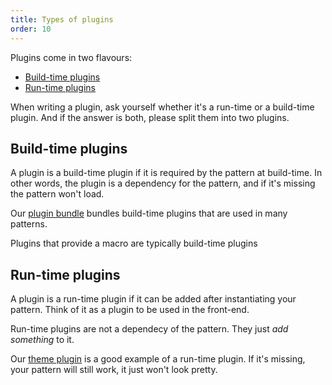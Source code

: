 ```yaml
---
title: Types of plugins
order: 10
---
```


Plugins come in two flavours:

-   [Build-time plugins](#build-time-plugins)
-   [Run-time plugins](#run-time-plugins)

When writing a plugin, ask yourself whether it's a run-time or a build-time plugin.
And if the answer is both, please split them into two plugins.

## Build-time plugins

A plugin is a build-time plugin if it is required by the pattern at build-time.
In other words, the plugin is a dependency for the pattern, and if it's missing
the pattern won't load.

<Tip>

Our [plugin bundle](/reference/plugins/bundle/) bundles build-time plugins that are used in many patterns.

</Tip>

<Note>Plugins that provide a macro are typically build-time plugins</Note>

## Run-time plugins

A plugin is a run-time plugin if it can be added after instantiating your pattern.
Think of it as a plugin to be used in the front-end.

Run-time plugins are not a dependecy of the pattern. They just *add something* to it.

Our [theme plugin](/reference/plugins/theme/) is a good example of a run-time plugin.
If it's missing, your pattern will still work, it just won't look pretty.
